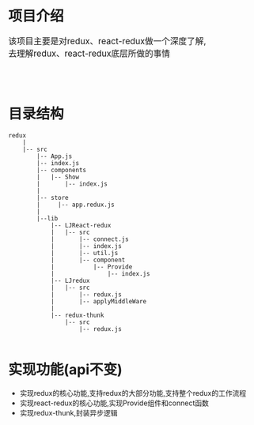 # 项目介绍

<span style="font-size:17px;"> 
该项目主要是对redux、react-redux做一个深度了解,<br/>
去理解redux、react-redux底层所做的事情
</span>

<div style="height:50px;"></div>    
  
# 目录结构  

```code
redux 
    |
    |-- src
        |-- App.js
        |-- index.js
        |-- components
        |   |-- Show
        |       |-- index.js
        |
        |-- store
        |     |-- app.redux.js
        |
        |--lib      
            |-- LJReact-redux
            |   |-- src
            |       |-- connect.js
            |       |-- index.js
            |       |-- util.js
            |       |-- component
            |           |-- Provide
            |               |-- index.js
            |-- LJredux
            |   |-- src
            |       |-- redux.js
            |       |-- applyMiddleWare 
            |
            |-- redux-thunk
                |-- src
                    |-- redux.js
             

```
  
# 实现功能(api不变)
* 实现redux的核心功能,支持redux的大部分功能,支持整个redux的工作流程
* 实现react-redux的核心功能,实现Provide组件和connect函数
* 实现redux-thunk,封装异步逻辑
